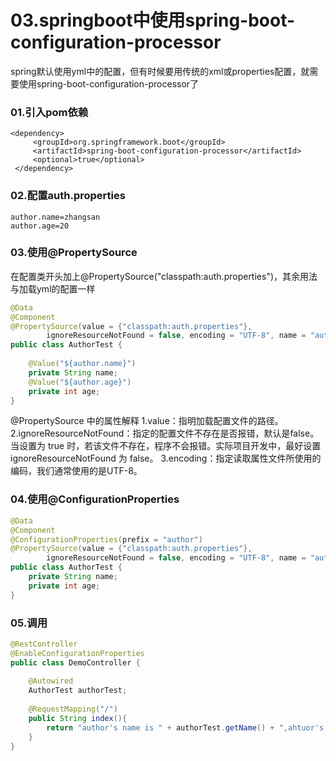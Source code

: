 # 03.springboot中使用spring-boot-configuration-processor

spring默认使用yml中的配置，但有时候要用传统的xml或properties配置，就需要使用spring-boot-configuration-processor了

### 01.引入pom依赖

```
<dependency>
     <groupId>org.springframework.boot</groupId>
     <artifactId>spring-boot-configuration-processor</artifactId>
     <optional>true</optional>
 </dependency>
```

### 02.配置auth.properties

```properties
author.name=zhangsan
author.age=20
```

### 03.使用@PropertySource

在配置类开头加上@PropertySource("classpath:auth.properties")，其余用法与加载yml的配置一样

```java
@Data
@Component
@PropertySource(value = {"classpath:auth.properties"},
        ignoreResourceNotFound = false, encoding = "UTF-8", name = "authorSetting.properties")
public class AuthorTest {
 
    @Value("${author.name}")
    private String name;
    @Value("${author.age}")
    private int age;
}
```

@PropertySource 中的属性解释 
1.value：指明加载配置文件的路径。 
2.ignoreResourceNotFound：指定的配置文件不存在是否报错，默认是false。当设置为 true 时，若该文件不存在，程序不会报错。实际项目开发中，最好设置 ignoreResourceNotFound 为 false。 
3.encoding：指定读取属性文件所使用的编码，我们通常使用的是UTF-8。

### 04.使用@ConfigurationProperties

```java
@Data
@Component
@ConfigurationProperties(prefix = "author")
@PropertySource(value = {"classpath:auth.properties"},
        ignoreResourceNotFound = false, encoding = "UTF-8", name = "authorSetting.properties")
public class AuthorTest {
    private String name;
    private int age;
}
```

### 05.调用

```java
@RestController
@EnableConfigurationProperties
public class DemoController {
 
    @Autowired
    AuthorTest authorTest;
 
    @RequestMapping("/")
    public String index(){
        return "author's name is " + authorTest.getName() + ",ahtuor's age is " + authorTest.getAge();
    }
}
```

